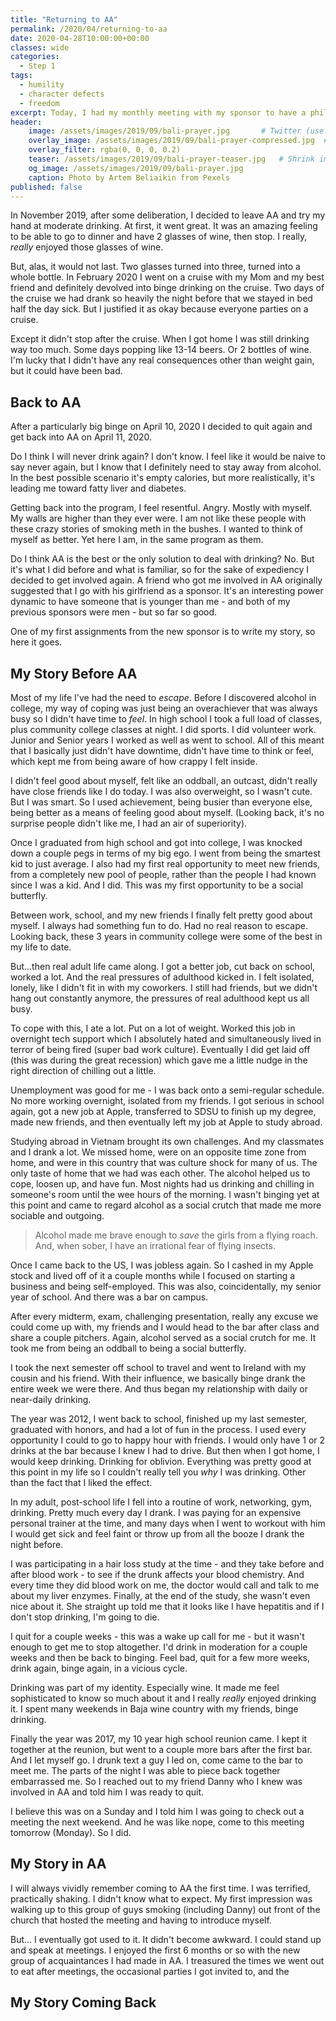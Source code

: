 ```yaml
---
title: "Returning to AA"
permalink: /2020/04/returning-to-aa
date: 2020-04-28T10:00:00+00:00
classes: wide
categories:
  - Step 1
tags:
  - humility
  - character defects
  - freedom
excerpt: Today, I had my monthly meeting with my sponsor to have a philosophical discussion on Step 7. We also talked about a recent resentment of mine. And spiritual growth in this process, especially concerning my confidence."
header:
    image: /assets/images/2019/09/bali-prayer.jpg       # Twitter (use 'overlay_image')
    overlay_image: /assets/images/2019/09/bali-prayer-compressed.jpg  # Article header at 2048x768
    overlay_filter: rgba(0, 0, 0, 0.2)
    teaser: /assets/images/2019/09/bali-prayer-teaser.jpg   # Shrink image to 575x216
    og_image: /assets/images/2019/09/bali-prayer.jpg
    caption: Photo by Artem Beliaikin from Pexels
published: false
---
```


In November 2019, after some deliberation, I decided to leave AA and try my hand at moderate drinking. At first, it went great. It was an amazing feeling to be able to go to dinner and have 2 glasses of wine, then stop. I really, *really* enjoyed those glasses of wine.

But, alas, it would not last. Two glasses turned into three, turned into a whole bottle. In February 2020 I went on a cruise with my Mom and my best friend and definitely devolved into binge drinking on the cruise. Two days of the cruise we had drank so heavily the night before that we stayed in bed half the day sick. But I justified it as okay because everyone parties on a cruise.

Except it didn't stop after the cruise. When I got home I was still drinking way too much. Some days popping like 13-14 beers. Or 2 bottles of wine. I'm lucky that I didn't have any real consequences other than weight gain, but it could have been bad.

## Back to AA

After a particularly big binge on April 10, 2020 I decided to quit again and get back into AA on April 11, 2020.

Do I think I will never drink again? I don't know. I feel like it would be naive to say never again, but I know that I definitely need to stay away from alcohol. In the best possible scenario it's empty calories, but more realistically, it's leading me toward fatty liver and diabetes.

Getting back into the program, I feel resentful. Angry. Mostly with myself. My walls are higher than they ever were. I am not like these people with these crazy stories of smoking meth in the bushes. I wanted to think of myself as better. Yet here I am, in the same program as them.

Do I think AA is the best or the only solution to deal with drinking? No. But it's what I did before and what is familiar, so for the sake of expediency I decided to get involved again. A friend who got me involved in AA originally suggested that I go with his girlfriend as a sponsor. It's an interesting power dynamic to have someone that is younger than me - and both of my previous sponsors were men - but so far so good.

One of my first assignments from the new sponsor is to write my story, so here it goes.

## My Story Before AA
Most of my life I've had the need to *escape*. Before I discovered alcohol in college, my way of coping was just being an overachiever that was always busy so I didn't have time to *feel*. In high school I took a full load of classes, plus community college classes at night. I did sports. I did volunteer work. Junior and Senior years I worked as well as went to school. All of this meant that I basically just didn't have downtime, didn't have time to think or feel, which kept me from being aware of how crappy I felt inside.

I didn't feel good about myself, felt like an oddball, an outcast, didn't really have close friends like I do today. I was also overweight, so I wasn't cute. But I was smart. So I used achievement, being busier than everyone else, being better as a means of feeling good about myself. (Looking back, it's no surprise people didn't like me, I had an air of superiority).

Once I graduated from high school and got into college, I was knocked down a couple pegs in terms of my big ego. I went from being the smartest kid to just average. I also had my first real opportunity to meet new friends, from a completely new pool of people, rather than the people I had known since I was a kid. And I did. This was my first opportunity to be a social butterfly.

Between work, school, and my new friends I finally felt pretty good about myself. I always had something fun to do. Had no real reason to escape. Looking back, these 3 years in community college were some of the best in my life to date.

But...then real adult life came along. I got a better job, cut back on school, worked a lot. And the real pressures of adulthood kicked in. I felt isolated, lonely, like I didn't fit in with my coworkers. I still had friends, but we didn't hang out constantly anymore, the pressures of real adulthood kept us all busy.

To cope with this, I ate a lot. Put on a lot of weight. Worked this job in overnight tech support which I absolutely hated and simultaneously lived in terror of being fired (super bad work culture). Eventually I did get laid off (this was during the great recession) which gave me a little nudge in the right direction of chilling out a little.

Unemployment was good for me - I was back onto a semi-regular schedule. No more working overnight, isolated from my friends. I got serious in school again, got a new job at Apple, transferred to SDSU to finish up my degree, made new friends, and then eventually left my job at Apple to study abroad. 

Studying abroad in Vietnam brought its own challenges. And my classmates and I drank a lot. We missed home, were on an opposite time zone from home, and were in this country that was culture shock for many of us. The only taste of home that we had was each other. The alcohol helped us to cope, loosen up, and have fun. Most nights had us drinking and chilling in someone's room until the wee hours of the morning. I wasn't binging yet at this point and came to regard alcohol as a social crutch that made me more sociable and outgoing. 

> Alcohol made me brave enough to *save* the girls from a flying roach. And, when sober, I have an irrational fear of flying insects.

Once I came back to the US, I was jobless again. So I cashed in my Apple stock and lived off of it a couple months while I focused on starting a business and being self-employed. This was also, coincidentally, my senior year of school. And there was a bar on campus.

After every midterm, exam, challenging presentation, really any excuse we could come up with, my friends and I would head to the bar after class and share a couple pitchers. Again, alcohol served as a social crutch for me. It took me from being an oddball to being a social butterfly.

I took the next semester off school to travel and went to Ireland with my cousin and his friend. With their influence, we basically binge drank the entire week we were there. And thus began my relationship with daily or near-daily drinking. 

The year was 2012, I went back to school, finished up my last semester, graduated with honors, and had a lot of fun in the process. I used every opportunity I could to go to happy hour with friends. I would only have 1 or 2 drinks at the bar because I knew I had to drive. But then when I got home, I would keep drinking. Drinking for oblivion. Everything was pretty good at this point in my life so I couldn't really tell you *why* I was drinking. Other than the fact that I liked the effect.

In my adult, post-school life I fell into a routine of work, networking, gym, drinking. Pretty much every day I drank. I was paying for an expensive personal trainer at the time, and many days when I went to workout with him I would get sick and feel faint or throw up from all the booze I drank the night before. 

I was participating in a hair loss study at the time - and they take before and after blood work - to see if the drunk affects your blood chemistry. And every time they did blood work on me, the doctor would call and talk to me about my liver enzymes. Finally, at the end of the study, she wasn't even nice about it. She straight up told me that it looks like I have hepatitis and if I don't stop drinking, I'm going to die.

I quit for a couple weeks - this was a wake up call for me - but it wasn't enough to get me to stop altogether. I'd drink in moderation for a couple weeks and then be back to binging. Feel bad, quit for a few more weeks, drink again, binge again, in a vicious cycle.

Drinking was part of my identity. Especially wine. It made me feel sophisticated to know so much about it and I really *really* enjoyed drinking it. I spent many weekends in Baja wine country with my friends, binge drinking. 

Finally the year was 2017, my 10 year high school reunion came. I kept it together at the reunion, but went to a couple more bars after the first bar. And I let myself go. I drunk text a guy I led on, come came to the bar to meet me. The parts of the night I was able to piece back together embarrassed me. So I reached out to my friend Danny who I knew was involved in AA and told him I was ready to quit. 

I believe this was on a Sunday and I told him I was going to check out a meeting the next weekend. And he was like nope, come to this meeting tomorrow (Monday). So I did.

## My Story in AA
I will always vividly remember coming to AA the first time. I was terrified, practically shaking. I didn't know what to expect. My first impression was walking up to this group of guys smoking (including Danny) out front of the church that hosted the meeting and having to introduce myself.

But... I eventually got used to it. It didn't become awkward. I could stand up and speak at meetings. I enjoyed the first 6 months or so with the new group of acquaintances I had made in AA. I treasured the times we went out to eat after meetings, the occasional parties I got invited to, and the 

## My Story Coming Back

